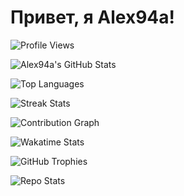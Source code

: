 # Привет, я Alex94a!

<!-- GitHub Profile Views Counter -->
![Profile Views](https://komarev.com/ghpvc/?username=Alex94a)

<!-- GitHub Stats -->
![Alex94a's GitHub Stats](https://github-readme-stats.vercel.app/api?username=Alex94a&show_icons=true&hide_title=true&hide=prs&count_private=true&theme=radical)

<!-- Most Used Languages -->
![Top Languages](https://github-readme-stats.vercel.app/api/top-langs/?username=Alex94a&layout=compact&theme=radical&langs_count=10)

<!-- Streak Stats -->
![Streak Stats](https://github-readme-streak-stats.herokuapp.com/?user=Alex94a&theme=radical)

<!-- Contribution Graph -->
![Contribution Graph](https://github-readme-activity-graph.cyclic.app/graph?username=Alex94a&theme=radical)

<!-- Wakatime Stats (if using Wakatime for time tracking) -->
![Wakatime Stats](https://wakatime.com/badge/user/your_user_name_here.svg)

<!-- GitHub Trophies (GitHub Trophies integration for achievements) -->
![GitHub Trophies](https://github-profile-trophy.vercel.app/?username=Alex94a&theme=radical&margin-w=10&margin-h=10)

<!-- Repository Stats -->
![Repo Stats](https://github-readme-stats.vercel.app/api/pin/?username=Alex94a&repo=your-repository-name)
